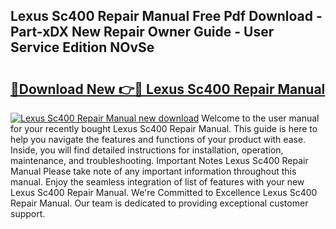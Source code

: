 ## Lexus Sc400 Repair Manual Free Pdf Download - Part-xDX New Repair Owner Guide - User Service Edition NOvSe

# <h2><a href="http://bc14909.oget.top/?id=Lexus+Sc400+Repair+Manual">🔗Download New 👉🔴 Lexus Sc400 Repair Manual</a></h2>

[![Lexus Sc400 Repair Manual new download](https://i.imgur.com/5g1atiW.png)](http://bc14909.oget.top/?id=Lexus+Sc400+Repair+Manual)
Welcome to the user manual for your recently bought Lexus Sc400 Repair Manual. This guide is here to help you navigate the features and functions of your product with ease. Inside, you will find detailed instructions for installation, operation, maintenance, and troubleshooting. Important Notes Lexus Sc400 Repair Manual Please take note of any important information throughout this manual. Enjoy the seamless integration of list of features with your new Lexus Sc400 Repair Manual. We're Committed to Excellence Lexus Sc400 Repair Manual. Our team is dedicated to providing exceptional customer support.
